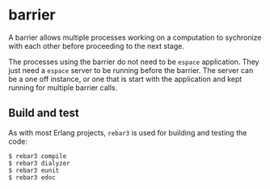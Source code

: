 # barrier

A barrier allows multiple processes working on a computation to
sychronize with each other before proceeding to the next stage.

The processes using the barrier do not need to be `espace`
application. They just need a `espace` server to be running before the
barrier. The server can be a one off instance, or one that is start
with the application and kept running for multiple barrier calls.

## Build and test

As with most Erlang projects, `rebar3` is used for building and
testing the code:

    $ rebar3 compile
	$ rebar3 dialyzer
	$ rebar3 eunit
	$ rebar3 edoc
